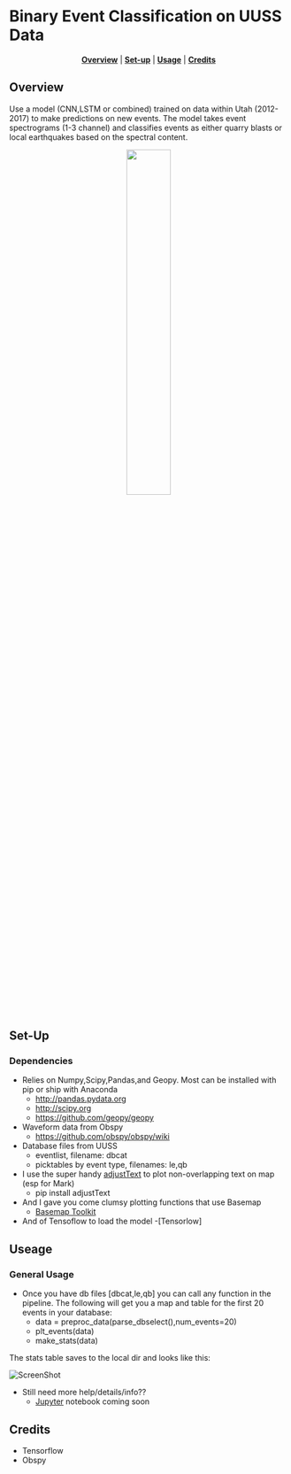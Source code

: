 Binary Event Classification on UUSS Data
===============================================
</p>

<p align="center">
<b><a href="#overview">Overview</a></b>
|
<b><a href="#set-up">Set-up</a></b>
|
<b><a href="#usage">Usage</a></b>
|
<b><a href="#credits">Credits</a></b>

</p>

Overview
-----

Use a model (CNN,LSTM or combined) trained on data within Utah (2012-2017) to make predictions on new events. 
The model takes event spectrograms (1-3 channel) and classifies events as either quarry blasts or local earthquakes based on the spectral content.

<p align="center"><img src="https://github.com/quapity/UUSS_LSTM_classification/raw/master/screen1.png" width=40%></p>

Set-Up
------------

### Dependencies
* Relies on Numpy,Scipy,Pandas,and Geopy. Most can be installed with pip or ship with Anaconda
    - http://pandas.pydata.org
    - http://scipy.org
    - https://github.com/geopy/geopy
* Waveform data from Obspy  
    - https://github.com/obspy/obspy/wiki
* Database files from UUSS 
    - eventlist, filename: dbcat 
    - picktables by event type, filenames: le,qb
* I use the super handy [adjustText](https://github.com/Phlya/adjustText) to plot non-overlapping text on map (esp for Mark)
    - pip install adjustText
* And I gave you come clumsy plotting functions that use Basemap
    - [Basemap Toolkit]
* And of Tensoflow to load the model
    -[Tensorlow]
  

Useage
----------

### General Usage

* Once you have db files [dbcat,le,qb] you can call any function in the pipeline. The following will get you a map and table for the first 20 events in your database:
   - data = preproc_data(parse_dbselect(),num_events=20)
   - plt_events(data)
   - make_stats(data)
   
The stats table saves to the local dir and looks like this:

![ScreenShot](https://github.com/quapity/UUSS_LSTM_classification/raw/master/screen2.png)

* Still need more help/details/info?? 
   - [Jupyter] notebook coming soon

Credits
------------

* Tensorflow
* Obspy

[adjustText]:https://github.com/Phlya/adjustText
[Basemap Toolkit]:https://matplotlib.org/basemap/
[Jupyter]:http://jupyter.org/
[Tensorflow]:https://www.tensorflow.org/
[Obspy]:https://github.com/obspy/obspy/wiki


